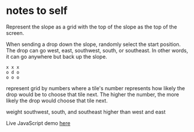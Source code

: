 # notes to self

Represent the slope as a grid with the top of the slope as the top of the
screen.

When sending a drop down the slope, randomly select the start position. The
drop can go west, east, southwest, south, or southeast. In other words, it can
go anywhere but back up the slope.

    x x x
    o d o
    o o o

represent grid by numbers where a tile's number represents how
likely the drop would be to choose that tile next. The higher the number, the
more likely the drop would choose that tile next.

weight southwest, south, and southeast higher than west and east

Live JavaScript demo [here](http://eafeicke.github.io/rivulets.html)